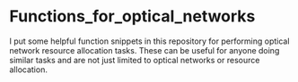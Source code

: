 # Functions_for_optical_networks

I put some helpful function snippets in this repository for performing optical network resource allocation tasks. 
These can be useful for anyone doing similar tasks and are not just limited to optical networks or resource allocation.
